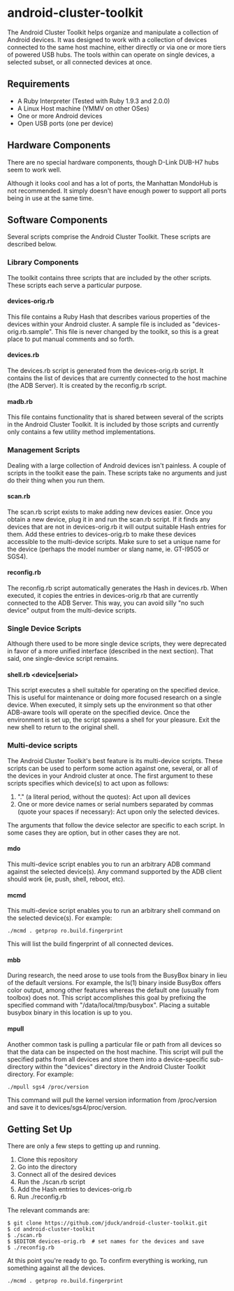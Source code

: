 android-cluster-toolkit
=======================

The Android Cluster Toolkit helps organize and manipulate a collection of Android devices. It was designed to work with a collection of devices connected to the same host machine, either directly or via one or more tiers of powered USB hubs. The tools within can operate on single devices, a selected subset, or all connected devices at once.

## Requirements

 - A Ruby Interpreter (Tested with Ruby 1.9.3 and 2.0.0)
 - A Linux Host machine (YMMV on other OSes)
 - One or more Android devices
 - Open USB ports (one per device)

## Hardware Components

There are no special hardware components, though D-Link DUB-H7 hubs seem to work well. 

Although it looks cool and has a lot of ports, the Manhattan MondoHub is not recommended. It simply doesn't have enough power to support all ports being in use at the same time.

## Software Components

Several scripts comprise the Android Cluster Toolkit. These scripts are described below.

### Library Components

The toolkit contains three scripts that are included by the other scripts. These scripts each serve a particular purpose.

#### devices-orig.rb

This file contains a Ruby Hash that describes various properties of the devices within your Android cluster. A sample file is included as "devices-orig.rb.sample". This file is never changed by the toolkit, so this is a great place to put manual comments and so forth.

#### devices.rb

The devices.rb script is generated from the devices-orig.rb script. It contains the list of devices that are currently connected to the host machine (the ADB Server). It is created by the reconfig.rb script.

#### madb.rb

This file contains functionality that is shared between several of the scripts in the Android Cluster Toolkit. It is included by those scripts and currently only contains a few utility method implementations.

### Management Scripts

Dealing with a large collection of Android devices isn't painless. A couple of scripts in the toolkit ease the pain. These scripts take no arguments and just do their thing when you run them.

#### scan.rb

The scan.rb script exists to make adding new devices easier. Once you obtain a new device, plug it in and run the scan.rb script. If it finds any devices that are not in devices-orig.rb it will output suitable Hash entries for them. Add these entries to devices-orig.rb to make these devices accessible to the multi-device scripts. Make sure  to set a unique name for the device (perhaps the model number or slang name, ie. GT-I9505 or SGS4).

#### reconfig.rb

The reconfig.rb script automatically generates the Hash in devices.rb. When executed, it copies the entries in devices-orig.rb that are currently connected to the ADB Server. This way, you can avoid silly "no such device" output from the multi-device scripts.

### Single Device Scripts

Although there used to be more single device scripts, they were deprecated in favor of a more unified interface (described in the next section). That said, one single-device script remains.

#### shell.rb <device|serial>

This script executes a shell suitable for operating on the specified device. This is useful for maintenance or doing more focused research on a single device. When executed, it simply sets up the environment so that other ADB-aware tools will operate on the specified device. Once the environment is set up, the script spawns a shell for your pleasure. Exit the new shell to return to the original shell.

### Multi-device scripts

The Android Cluster Toolkit's best feature is its multi-device scripts. These scripts can be used to perform some action against one, several, or all of the devices in your Android cluster at once. The first argument to these scripts specifies which device(s) to act upon as follows:

1. "." (a literal period, without the quotes): Act upon all devices
2. One or more device names or serial numbers separated by commas (quote your spaces if necessary): Act upon only the selected devices.

The arguments that follow the device selector are specific to each script. In some cases they are option, but in other cases they are not.

#### mdo <device selector> <adb args>

This multi-device script enables you to run an arbitrary ADB command against the selected device(s). Any command supported by the ADB client should work (ie, push, shell, reboot, etc).

#### mcmd <device selector> <command and args>

This multi-device script enables you to run an arbitrary shell command on the selected device(s). For example:

<code>./mcmd . getprop ro.build.fingerprint</code>

This will list the build fingerprint of all connected devices.

#### mbb <device selector> <command and args>

During research, the need arose to use tools from the BusyBox binary in lieu of the default versions. For example, the ls(1) binary inside BusyBox offers color output, among other features whereas the default one (usually from toolbox) does not. This script accomplishes this goal by prefixing the specified command with "/data/local/tmp/busybox". Placing a suitable busybox binary in this location is up to you.

#### mpull <device selector> <path to pull>

Another common task is pulling a particular file or path from all devices so that the data can be inspected on the host machine. This script will pull the specified paths from all devices and store them into a device-specific sub-directory within the "devices" directory in the Android Cluster Toolkit directory. For example:

<code>./mpull sgs4 /proc/version</code>

This command will pull the kernel version information from /proc/version and save it to devices/sgs4/proc/version.

## Getting Set Up

There are only a few steps to getting up and running.

1. Clone this repository
2. Go into the directory
3. Connect all of the desired devices
4. Run the ./scan.rb script
5. Add the Hash entries to devices-orig.rb
6. Run ./reconfig.rb

The relevant commands are:

```
$ git clone https://github.com/jduck/android-cluster-toolkit.git
$ cd android-cluster-toolkit
$ ./scan.rb
$ $EDITOR devices-orig.rb  # set names for the devices and save
$ ./reconfig.rb
```

At this point you're ready to go. To confirm everything is working, run something against all the devices.

<code>./mcmd . getprop ro.build.fingerprint</code>
